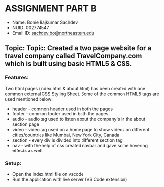# ASSIGNMENT PART B

- Name: Bonie Rajkumar Sachdev
- NUID: 002774547
- Email ID: sachdev.bo@northeastern.edu

## Topic: Topic: Created a two page website for a travel company called TravelCompany.com which is built using basic HTML5 & CSS.

### Features:
Two html pages (index.html & about.html) has been created with one common external CSS Styling Sheet.
Some of the common HTML5 tags are used mentioned below:

- header - common header used in both the pages
- footer - common footer used in both the pages.
- audio - audio tag used to listen about the company's in the about section page
- video - video tag used on a home page to show videos on different cities/countries like Mumbai, New York City, Canada
- section - every div is divided into different section tag
- nav - with the help of css created navbar and gave some hovering effects as well

### Setup:

- Open the index.html file on vscode
- Run the application with live server (VS Code extension)
